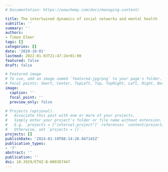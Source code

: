 ```yaml
---
# Documentation: https://wowchemy.com/docs/managing-content/

title: The intertwined dynamics of social networks and mental health
subtitle: ''
summary: ''
authors:
- Timon Elmer
tags: []
categories: []
date: '2019-10-01'
lastmod: 2022-01-03T21:47:24+01:00
featured: false
draft: false

# Featured image
# To use, add an image named `featured.jpg/png` to your page's folder.
# Focal points: Smart, Center, TopLeft, Top, TopRight, Left, Right, BottomLeft, Bottom, BottomRight.
image:
  caption: ''
  focal_point: ''
  preview_only: false

# Projects (optional).
#   Associate this post with one or more of your projects.
#   Simply enter your project's folder or file name without extension.
#   E.g. `projects = ["internal-project"]` references `content/project/deep-learning/index.md`.
#   Otherwise, set `projects = []`.
projects: []
publishDate: '2024-01-19T08:14:28.947145Z'
publication_types:
- '7'
abstract: ''
publication: ''
doi: 10.3929/ETHZ-B-000387447
---
```


